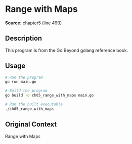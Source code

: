 # Range with Maps

**Source**: chapter5 (line 490)

## Description

This program is from the Go Beyond golang reference book.

## Usage

```bash
# Run the program
go run main.go

# Build the program
go build -o ch05_range_with_maps main.go

# Run the built executable
./ch05_range_with_maps
```

## Original Context

Range with Maps
